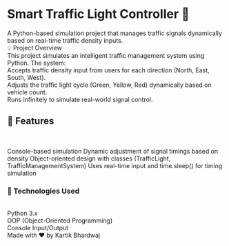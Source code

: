 <h1> Smart Traffic Light Controller 🚦</h1>
A Python-based simulation project that manages traffic signals dynamically based on real-time traffic density inputs.
<br>
💡 Project Overview
<br>
This project simulates an intelligent traffic management system using Python. The system:
<br>
Accepts traffic density input from users for each direction (North, East, South, West).
<br>
Adjusts the traffic light cycle (Green, Yellow, Red) dynamically based on vehicle count.
  <br>
Runs infinitely to simulate real-world signal control.
  <br>
<h2>📌 Features</h2>
  <br>
<p>  
Console-based simulation
Dynamic adjustment of signal timings based on density
Object-oriented design with classes (TrafficLight, TrafficManagementSystem)
Uses real-time input and time.sleep() for timing simulation
</p>
<h3>🔧 Technologies Used</h3>
<br>
Python 3.x<br>
OOP (Object-Oriented Programming)
<br>
Console Input/Output
<br>
Made with ❤️ by Kartik Bhardwaj
